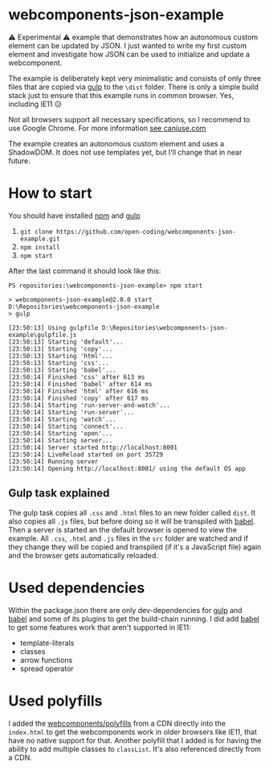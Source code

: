 # webcomponents-json-example

⚠ Experimental ⚠ example that demonstrates how an autonomous custom element can be updated by JSON. I just wanted to write my first custom element and investigate how JSON can be used to initialize and update a webcomponent.

The example is deliberately kept very minimalistic and consists of only three files that are copied via [gulp](https://gulpjs.com/) to the `\dist` folder. There is only a simple build stack just to ensure that this example runs in common browser. Yes, including IE11 😥 

Not all browsers support all necessary specifications, so I recommend to use Google Chrome. For more information [see caniuse.com](https://caniuse.com/#search=webcomponents)

The example creates an autonomous custom element and uses a ShadowDOM. It does not use templates yet, but I'll change that in near future.

# How to start

You should have installed [npm](https://www.npmjs.com/) and [gulp](https://gulpjs.com/docs/en/getting-started/quick-start)

1. `git clone https://github.com/open-coding/webcomponents-json-example.git`
2. `npm install`
3. `npm start`

After the last command it should look like this:
```
PS repositories:\webcomponents-json-example> npm start

> webcomponents-json-example@2.0.0 start D:\Repositories\webcomponents-json-example
> gulp

[23:50:13] Using gulpfile D:\Repositories\webcomponents-json-example\gulpfile.js
[23:50:13] Starting 'default'...
[23:50:13] Starting 'copy'...
[23:50:13] Starting 'html'...
[23:50:13] Starting 'css'...
[23:50:13] Starting 'babel'...
[23:50:14] Finished 'css' after 613 ms
[23:50:14] Finished 'babel' after 614 ms
[23:50:14] Finished 'html' after 616 ms
[23:50:14] Finished 'copy' after 617 ms
[23:50:14] Starting 'run-server-and-watch'...
[23:50:14] Starting 'run-server'...
[23:50:14] Starting 'watch'...
[23:50:14] Starting 'connect'...
[23:50:14] Starting 'open'...
[23:50:14] Starting server...
[23:50:14] Server started http://localhost:8001
[23:50:14] LiveReload started on port 35729
[23:50:14] Running server
[23:50:14] Opening http://localhost:8001/ using the default OS app
```

## Gulp task explained

The gulp task copies all `.css` and `.html` files to an new folder called `dist`. It also copies all `.js` files, but before doing so it will be transpiled with [babel](https://babeljs.io/). Then a server is started an the default browser is opened to view the example. All `.css`, `.html` and `.js` files in the `src` folder are watched and if they change they will be copied and transpiled (if it's a JavaScript file) again and the browser gets automatically reloaded. 

# Used dependencies

Within the package.json there are only dev-dependencies for [gulp](https://gulpjs.com/) and [babel](https://babeljs.io/) and some of its plugins to get the build-chain running. I did add [babel](https://babel.js.io) to get some features work that aren't supported in IE11:

* template-literals
* classes
* arrow functions
* spread operator

# Used polyfills

I added the [webcomponents/polyfills](https://github.com/webcomponents/polyfills/tree/master/packages/webcomponentsjs) from a CDN directly into the `index.html` to get the webcomponents work in older browsers like IE11, that have no native support for that. Another polyfill that I added is for having the ability to add multiple classes to `classList`. It's also referenced directly from a CDN.
